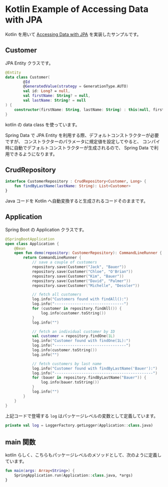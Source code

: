 Kotlin Example of Accessing Data with JPA
=====

Kotlin を用いて [Accessing Data with JPA](https://spring.io/guides/gs/accessing-data-jpa/) を実装したサンプルです。

## Customer

JPA Entity クラスです。

```kotlin
@Entity
data class Customer(
        @Id
        @GeneratedValue(strategy = GenerationType.AUTO)
        val id: Long? = null,
        val firstName: String? = null,
        val lastName: String? = null
) {
    constructor(firstName: String, lastName: String) : this(null, firstName, lastName)
}
```

kotlin の data class を使っています。

Spring Data で JPA Entity を利用する際、デフォルトコンストラクターが必要ですが、
コンストラクターのパラメータに規定値を設定してやると、
コンパイ時に自動でデフォルトコンストラクターが生成されるので、
Spring Data で利用できるようになります。


## CrudRepository

```kotlin
interface CustomerRepository : CrudRepository<Customer, Long> {
    fun findByLastName(lastName: String): List<Customer>
}
```

Java コードを Kotlin へ自動変換すると生成されるコードそのままです。

## Application

Spring Boot の Application クラスです。

```kotlin
@SpringBootApplication
open class Application {
    @Bean
    open fun demo(repository: CustomerRepository): CommandLineRunner {
        return CommandLineRunner {
            // save a couple of customers
            repository.save(Customer("Jack", "Bauer"))
            repository.save(Customer("Chloe", "O'Brian"))
            repository.save(Customer("Kim", "Bauer"))
            repository.save(Customer("David", "Palmer"))
            repository.save(Customer("Michelle", "Dessler"))

            // fetch all customers
            log.info("Customers found with findAll():")
            log.info("-------------------------------")
            for (customer in repository.findAll()) {
                log.info(customer.toString())
            }
            log.info("")

            // fetch an individual customer by ID
            val customer = repository.findOne(1L)
            log.info("Customer found with findOne(1L):")
            log.info("--------------------------------")
            log.info(customer.toString())
            log.info("")

            // fetch customers by last name
            log.info("Customer found with findByLastName('Bauer'):")
            log.info("--------------------------------------------")
            for (bauer in repository.findByLastName("Bauer")) {
                log.info(bauer.toString())
            }
            log.info("")
        }
    }
}
```

上記コードで登場する `log` はパッケージレベルの変数として定義しています。

```kotlin
private val log = LoggerFactory.getLogger(Application::class.java)
```


## main 関数

kotlin らしく、こちらもパッケージレベルのメソッドとして、次のように定義しています。

```kotlin
fun main(args: Array<String>) {
    SpringApplication.run(Application::class.java, *args)
}
```
